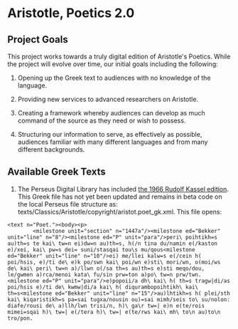 # Aristotle, Poetics 2.0

## Project Goals 

This project works towards a truly digital edition of Aristotle's Poetics. While the project will evolve over time, our initial goals including the following:

1. Opening up the Greek text to audiences with no knowledge of the language.

2. Providing new services to advanced researchers on Aristotle.

3. Creating a framework whereby audiences can develop as much command of the source as they need or wish to possess.

4. Structuring our information to serve, as effectively as possible, audiences familiar with many different languages and from many different backgrounds.


## Available Greek Texts

1. The Perseus Digital Library has included [the 1966 Rudolf Kassel edition](https://www.perseus.tufts.edu/hopper/text?doc=Perseus%3Atext%3A1999.01.0055%3Asection%3D1447a). This Greek file has not yet been updated and remains in beta code on the local Perseus file structure as: texts/Classics/Aristotle/copyright/aristot.poet_gk.xml. This file opens:

```
<text n="Poet."><body><p>
		<milestone unit="section" n="1447a"/><milestone ed="Bekker" unit="line" n="8"/><milestone ed="P" unit="para"/>peri\ poihtikh=s au)th=s te kai\ tw=n ei)dw=n au)th=s, h(/n tina du/namin e(/kaston e)/xei, kai\ pw=s dei= suni/stasqai tou\s mu/qous<milestone ed="Bekker" unit="line" n="10"/>ei) me/llei kalw=s e(/cein h( poi/hsis, e)/ti de\ e)k po/swn kai\ poi/wn e)sti\ mori/wn, o(moi/ws de\ kai\ peri\ tw=n a)/llwn o(/sa th=s au)th=s e)sti meqo/dou, le/gwmen a)rca/menoi kata\ fu/sin prw=ton a)po\ tw=n prw/twn. <milestone ed="P" unit="para"/>e)popoii/a dh\ kai\ h( th=s tragw|di/as poi/hsis e)/ti de\ kwmw|di/a kai\ h( diqurambopoihtikh\ kai\ th=s<milestone ed="Bekker" unit="line" n="15"/>au)lhtikh=s h( plei/sth kai\ kiqaristikh=s pa=sai tugxa/nousin ou)=sai mimh/seis to\ su/nolon: diafe/rousi de\ a)llh/lwn trisi/n, h)\ ga\r tw=| e)n e(te/rois mimei=sqai h)\ tw=| e(/tera h)\ tw=| e(te/rws kai\ mh\ to\n au)to\n tro/pon.
```

